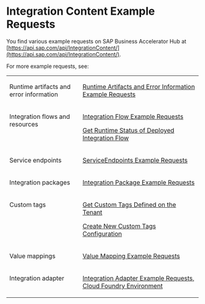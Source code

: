 <!-- loio60cc8f12c9d94c42b2bbb27c9fb556de -->

# Integration Content Example Requests



You find various example requests on SAP Business Accelerator Hub at [https://api.sap.com/api/IntegrationContent/](https://api.sap.com/api/IntegrationContent/).

For more example requests, see:


<table>
<tr>
<td valign="top">

Runtime artifacts and error information

</td>
<td valign="top">

[Runtime Artifacts and Error Information Example Requests](runtime-artifacts-and-error-information-example-requests-3db463e.md) 

</td>
</tr>
<tr>
<td valign="top">

Integration flows and resources

</td>
<td valign="top">

[Integration Flow Example Requests](integration-flow-example-requests-d4c9711.md)

[Get Runtime Status of Deployed Integration Flow](get-runtime-status-of-deployed-integration-flow-49c7336.md)

</td>
</tr>
<tr>
<td valign="top">

Service endpoints

</td>
<td valign="top">

[ServiceEndpoints Example Requests](serviceendpoints-example-requests-26797fb.md) 

</td>
</tr>
<tr>
<td valign="top">

Integration packages

</td>
<td valign="top">

[Integration Package Example Requests](integration-package-example-requests-24a39f0.md) 

</td>
</tr>
<tr>
<td valign="top">

Custom tags

</td>
<td valign="top">

[Get Custom Tags Defined on the Tenant](get-custom-tags-defined-on-the-tenant-a947374.md)

[Create New Custom Tags Configuration](create-new-custom-tags-configuration-31e8308.md)

</td>
</tr>
<tr>
<td valign="top">

Value mappings

</td>
<td valign="top">

[Value Mapping Example Requests](value-mapping-example-requests-1425fe5.md) 

</td>
</tr>
<tr>
<td valign="top">

Integration adapter

</td>
<td valign="top">

[Integration Adapter Example Requests, Cloud Foundry Environment](integration-adapter-example-requests-cloud-foundry-environment-b996c4f.md) 

</td>
</tr>
</table>

